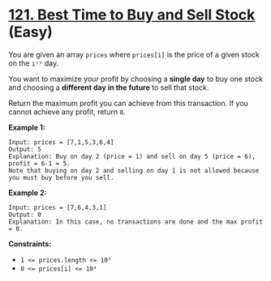# [121. Best Time to Buy and Sell Stock][link] (Easy)

[link]: https://leetcode.com/problems/best-time-to-buy-and-sell-stock/

You are given an array `prices` where `prices[i]` is the price of a given stock on the `iᵗʰ` day.

You want to maximize your profit by choosing a **single day** to buy one stock and choosing a
**different day in the future** to sell that stock.

Return the maximum profit you can achieve from this transaction. If you cannot achieve any profit,
return `0`.

**Example 1:**

```
Input: prices = [7,1,5,3,6,4]
Output: 5
Explanation: Buy on day 2 (price = 1) and sell on day 5 (price = 6), profit = 6-1 = 5.
Note that buying on day 2 and selling on day 1 is not allowed because you must buy before you sell.

```

**Example 2:**

```
Input: prices = [7,6,4,3,1]
Output: 0
Explanation: In this case, no transactions are done and the max profit = 0.

```

**Constraints:**

- `1 <= prices.length <= 10⁵`
- `0 <= prices[i] <= 10⁴`
